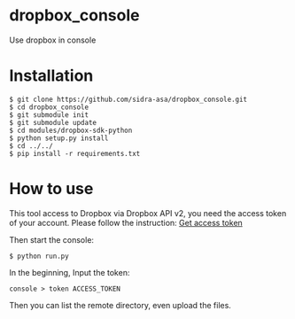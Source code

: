 # dropbox_console
Use dropbox in console

# Installation

```
$ git clone https://github.com/sidra-asa/dropbox_console.git
$ cd dropbox_console
$ git submodule init
$ git submodule update
$ cd modules/dropbox-sdk-python
$ python setup.py install
$ cd ../../
$ pip install -r requirements.txt
```

# How to use

This tool access to Dropbox via Dropbox API v2,
you need the access token of your account.
Please follow the instruction:
[Get access token](https://blogs.dropbox.com/developers/2014/05/generate-an-access-token-for-your-own-account/)


Then start the console:

```
$ python run.py

```

In the beginning, Input the token:

```
console > token ACCESS_TOKEN
```

Then you can list the remote directory, even upload the files.

